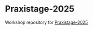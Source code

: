 # Praxistage-2025
Workshop repository for [Praxistage-2025](https://www.hochschuljobboerse.de/studierende/praxistage/217/Unser%20AI%20Coding%20Assistant%3A%20Entwickeln%20mit%20KI)
